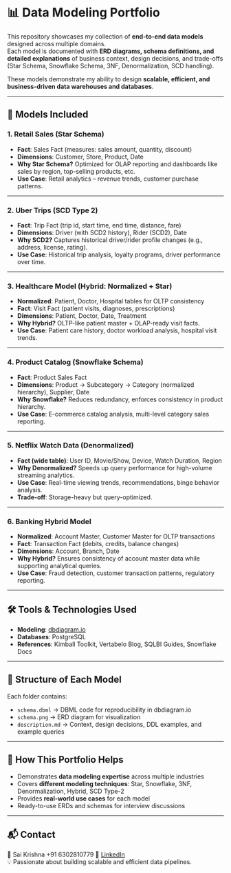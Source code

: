 # 📊 Data Modeling Portfolio

This repository showcases my collection of **end-to-end data models** designed across multiple domains.  
Each model is documented with **ERD diagrams, schema definitions, and detailed explanations** of business context, design decisions, and trade-offs (Star Schema, Snowflake Schema, 3NF, Denormalization, SCD handling).  

These models demonstrate my ability to design **scalable, efficient, and business-driven data warehouses and databases**.  

---

## 📁 Models Included

### 1. Retail Sales (Star Schema)
- **Fact**: Sales Fact (measures: sales amount, quantity, discount)  
- **Dimensions**: Customer, Store, Product, Date  
- **Why Star Schema?** Optimized for OLAP reporting and dashboards like sales by region, top-selling products, etc.  
- **Use Case**: Retail analytics – revenue trends, customer purchase patterns.

---

### 2. Uber Trips (SCD Type 2)
- **Fact**: Trip Fact (trip id, start time, end time, distance, fare)  
- **Dimensions**: Driver (with SCD2 history), Rider (SCD2), Date  
- **Why SCD2?** Captures historical driver/rider profile changes (e.g., address, license, rating).  
- **Use Case**: Historical trip analysis, loyalty programs, driver performance over time.

---

### 3. Healthcare Model (Hybrid: Normalized + Star)
- **Normalized**: Patient, Doctor, Hospital tables for OLTP consistency  
- **Fact**: Visit Fact (patient visits, diagnoses, prescriptions)  
- **Dimensions**: Patient, Doctor, Date, Treatment  
- **Why Hybrid?** OLTP-like patient master + OLAP-ready visit facts.  
- **Use Case**: Patient care history, doctor workload analysis, hospital visit trends.

---

### 4. Product Catalog (Snowflake Schema)
- **Fact**: Product Sales Fact  
- **Dimensions**: Product → Subcategory → Category (normalized hierarchy), Supplier, Date  
- **Why Snowflake?** Reduces redundancy, enforces consistency in product hierarchy.  
- **Use Case**: E-commerce catalog analysis, multi-level category sales reporting.

---

### 5. Netflix Watch Data (Denormalized)
- **Fact (wide table)**: User ID, Movie/Show, Device, Watch Duration, Region  
- **Why Denormalized?** Speeds up query performance for high-volume streaming analytics.  
- **Use Case**: Real-time viewing trends, recommendations, binge behavior analysis.  
- **Trade-off**: Storage-heavy but query-optimized.

---

### 6. Banking Hybrid Model
- **Normalized**: Account Master, Customer Master for OLTP transactions  
- **Fact**: Transaction Fact (debits, credits, balance changes)  
- **Dimensions**: Account, Branch, Date  
- **Why Hybrid?** Ensures consistency of account master data while supporting analytical queries.  
- **Use Case**: Fraud detection, customer transaction patterns, regulatory reporting.

---


## 🛠️ Tools & Technologies Used
- **Modeling**: [dbdiagram.io](https://dbdiagram.io/)  
- **Databases**: PostgreSQL  
- **References**: Kimball Toolkit, Vertabelo Blog, SQLBI Guides, Snowflake Docs  

---

## 📌 Structure of Each Model
Each folder contains:
- `schema.dbml` → DBML code for reproducibility in dbdiagram.io  
- `schema.png` → ERD diagram for visualization  
- `description.md` → Context, design decisions, DDL examples, and example queries  

---

## 🎯 How This Portfolio Helps
- Demonstrates **data modeling expertise** across multiple industries  
- Covers **different modeling techniques**: Star, Snowflake, 3NF, Denormalization, Hybrid, SCD Type-2  
- Provides **real-world use cases** for each model  
- Ready-to-use ERDs and schemas for interview discussions  

---

## 📬 Contact
👤 Sai Krishna +91 6302810779 
🔗 [LinkedIn](www.linkedin.com/in/kette-sai-krishna-bab25a214)  
💡 Passionate about building scalable and efficient data pipelines.

